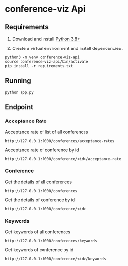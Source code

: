 # conference-viz Api

## Requirements

1. Download and install [Python 3.8+](https://www.python.org/downloads/)

2. Create a virtual environment and install dependencies :
```
python3 -m venv conference-viz-api
source conference-viz-api/bin/activate
pip install -r requirements.txt
```
## Running

`python app.py`

## Endpoint

### Acceptance Rate

Acceptance rate of list of all conferences
```
http://127.0.0.1:5000/conferences/acceptance-rates
```

Acceptance rate of conference by id
```
http://127.0.0.1:5000/conference/<id>/acceptance-rate
```

### Conference

Get the details of all conferences
```
http://127.0.0.1:5000/conferences
``` 

Get the details of conference by id
```
http://127.0.0.1:5000/conference/<id>
```

### Keywords

Get keywords of all conferences
```
http://127.0.0.1:5000/conferences/keywords
```

Get keywords of conference by id
```
http://127.0.0.1:5000/conference/<id>/keywords
```






